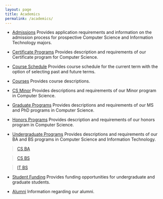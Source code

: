 ```yaml
---
layout: page
title: Academics
permalink: /academics/
---
```


- [Admissions](/admissions)
  Provides application requirements and information on the admission process for prospective Computer Science and Information Technology majors.

- [Certificate Programs](/certificate-programs)
  Provides description and requirements of our Certificate program for Computer Science.

- [Course Schedule](/course-schedule)
  Provides course schedule for the current term with the option of selecting past and future terms.

- [Courses](/courses)
  Provides course descriptions.

- [CS Minor](/cs-minor)
  Provides descriptions and requirements of our Minor program in Computer Science.

- [Graduate Programs](/graduate-programs)
  Provides descriptions and requirements of our MS and PhD programs in Computer Science.

- [Honors Programs](/honors-programs)
  Provides description and requirements of our honors program in Computer Science.

- [Undergraduate Programs](/undergraduate-programs)
  Provides descriptions and requirements of our BA and BS programs in Computer Science and Information Technology.

> [CS BA](/cs-ba)

> [CS BS](/cs-bs)

> [IT BS](/it-bs)

- [Student Funding](/student-funding)
  Provides funding opportunities for undergraduate and graduate students.

- [Alumni](/alumni)
  Information regarding our alumni.


